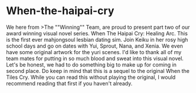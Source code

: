 # When-the-haipai-cry
We here from >The ""Winning"" Team, are proud to present part two of our award winning visual novel series. When The Haipai Cry: Healing Arc. This is the first ever mahjongsoul lesbian dating sim. Join Keiku in her rosy high school days and go on dates with Yui, Sprout, Nana, and Xenia. We even have some original artwork for the yuri scenes. 
I'd like to thank all of my team mates for putting in so much blood and sweat into this visual novel. Let's be honest, we had to do something big to make up for coming in second place. 
Do keep in mind that this is a sequel to the original When the Tiles Cry. While you can read this without playing the original, I would recommend reading that first if you haven't already. 
